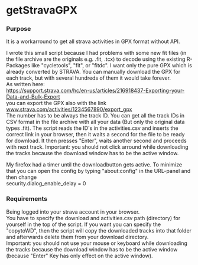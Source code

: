 # getStravaGPX
 
### Purpose
It is a workarround to get all strava activities in GPX format without API.

I wrote this small script because I had problems with some new fit files (in the file archive are the originals e.g. .fit, .tcx) to decode using the existing R-Packages like "cycletools", "fit", or "fitdc". I want only the pure GPX which is already converted by STRAVA. You can manually download the GPX for each track, but with several hundreds of them it would take forever. <br>
As written here: <br>
https://support.strava.com/hc/en-us/articles/216918437-Exporting-your-Data-and-Bulk-Export <br>
you can export the GPX also with the link www.strava.com/activities/1234567890/export_gpx <br>
The number has to be always the track ID. You can get all the track IDs in CSV format in the file archive with all your data (But only the original data types .fit).
The script reads the ID's in the activities.csv and inserts the correct link in your browser, then it waits a second for the file to be ready for download. It then presses "Enter", waits another second and proceeds with next track. Important: you should not click arround while downloading the tracks because the download window has to be the active window.

My firefox had a timer until the downloadbutton gets active. To minimize that you can open the config by typing "about:config" in the URL-panel and then change <br>
security.dialog_enable_delay = 0 <br>


### Requirements
Being logged into your strava account in your browser. <br>
You have to specify the download and activities.csv path (directory) for yourself in the top of the script. If you want you can specify the "copytoWD", then the script will copy the downloaded tracks into that folder and afterwards delete them from your download directory. <br>
Important: you should not use your mouse or keyboard while downloading the tracks because the download window has to be the active window (because "Enter" Key has only effect on the active window).
